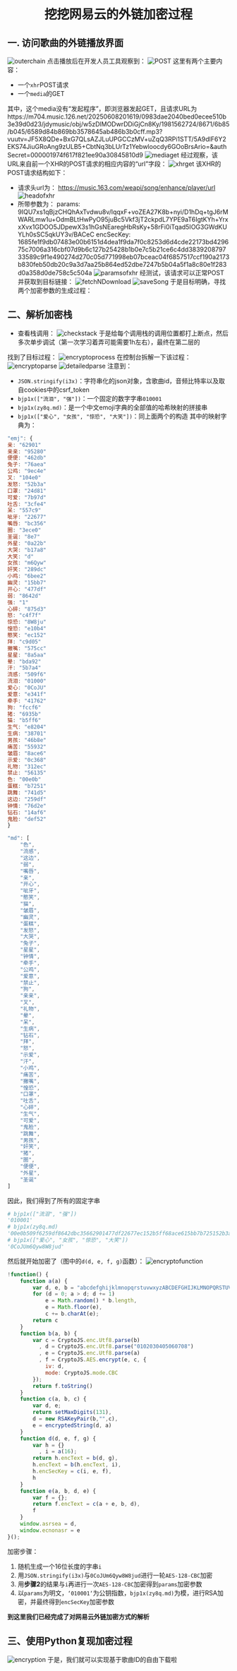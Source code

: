 # <center>挖挖网易云的外链加密过程</center>
## 一. 访问歌曲的外链播放界面
![outerchain](images/image.png)
点击播放后在开发人员工具观察到：
![POST](images/image-1.png)
这里有两个主要内容：
- 一个`xhr`POST请求
- 一个`media`的GET

其中，这个media没有“发起程序”，即浏览器发起GET，且请求URL为https://m704.music.126.net/20250608201619/0983dae2040bed0ecee510b3e39d0d23/jdymusic/obj/w5zDlMODwrDDiGjCn8Ky/1981562724/8671/6b85/b045/6589d84b869bb3578645ab486b3b0cff.mp3?vuutv=JF5X8QDe+BxG7QLsAZJLuUPGCCzMV+uZqQ3RPi1STT/5A9dlF6Y2EKS74JiuGRoAng9zULB5+CbtNq3bLUrTz1Yebwloocdy6GOoBrsArio=&authSecret=000001974f617f821ee90a30845810d9
![mediaget](images/image-2.png)
经过观察，该URL来自前一个XHR的POST请求的相应内容的“url”字段：
![xhrget](images/image-3.png)
该XHR的POST请求结构如下：
- 请求头url为：
https://music.163.com/weapi/song/enhance/player/url
![headofxhr](images/image-4.png)
- 所带参数为：
params: 9IQU7xs1qBjzCHQhAxTvdwu8v/lqqxF+voZEA27K8b+nyi/D1hDq+tgJ6rMWARLmw1u+OdmBLtHwPyO95juBc5Vkf3jT2ckpdL7YPE9aT6IgtKYh+YrxxXvx1GDOO5JDpewX3s1hGsNEaregHbRsKy+58rFi0iTqad5IOG3GWdKUYLh0sSC5qkUY3v/BACeC
encSecKey: 1685fe1f9db07483e00b6151d4dea1f9da7f0c8253d6d4cde22173bd429675c7006a316cbf07d9b6c127b25428b1b0e7c5b21ce6c4dd383920879733589c9f1e490274d270c05d771998eb07bceac04f6857517ccf190a2173b830feb50db20c9a3d7aa25b864ed52dbe7247b5b04a5f1a8c80e1f283d0a358d0de758c5c504a
![paramsofxhr](images/image-5.png)
经测试，该请求可以正常POST并获取到目标链接：
![fetchNDownload](images/image-6.png)
![saveSong](images/image-7.png)
于是目标明确，寻找两个加密参数的生成过程：
## 二、解析加密栈
- 查看栈调用：
![checkstack](images/image-8.png)
于是给每个调用栈的调用位置都打上断点，然后多次单步调试（第一次学习着弄可能需要1h左右），最终在第二层的
>
找到了目标过程：
![encryptoprocess](images/image-10.png)
在控制台拆解一下该过程：
![encryptoparse](images/image-11.png)
![detailedparse](images/image-12.png)
注意到：
- `JSON.stringify(i3x)`：字符串化的json对象，含歌曲id，音频比特率以及取自cookies中的csrf_token
- `bjp1x(["流泪", "强"])`：一个固定的数字字串`010001`
- `bjp1x(zy8q.md)`：是一个中文emoji字典的全部值的哈希映射的拼接串
- `bjp1x(["爱心", "女孩", "惊恐", "大笑"])`：同上面两个的构造
其中的映射字典为：
```js
"emj": {
亲: "62901"
亲亲: "95280"
便便: "462db"
兔子: "76aea"
公鸡: "9ec4e"
叉: "104e0"
发怒: "52b3a"
口罩: "24d81"
可爱: "7b97d"
吐舌: "3cfe4"
呆: "557c9"
呲牙: "22677"
嘴唇: "bc356"
圈: "3ece0"
圣诞: "8e7"
外星: "0a22b"
大哭: "b17a8"
大笑: "d"
女孩: "m6Qyw"
奸笑: "289dc"
小鸡: "6bee2"
幽灵: "15bb7"
开心: "477df"
弱: "8642d"
强: "1"
心碎: "875d3"
怒: "c4f7f"
惊恐: "8W8ju"
惶恐: "e10b4"
憨笑: "ec152"
拜: "c9d05"
撇嘴: "575cc"
星星: "8a5aa"
晕: "bda92"
汗: "5b7a4"
流感: "509f6"
流泪: "01000"
爱心: "0CoJU"
爱意: "e341f"
牵手: "41762"
狗: "fccf6"
猪: "6935b"
猫: "b5ff6"
生气: "e8204"
生病: "38701"
男孩: "46b8e"
痛苦: "55932"
皱眉: "8ace6"
示爱: "0c368"
礼物: "312ec"
禁止: "56135"
色: "00e0b"
蛋糕: "b7251"
跳舞: "741d5"
这边: "259df"
钟情: "76d2e"
钻石: "14af6"
鬼脸: "def52"
}

"md": [
    "色",
    "流感",
    "这边",
    "弱",
    "嘴唇",
    "亲",
    "开心",
    "呲牙",
    "憨笑",
    "猫",
    "皱眉",
    "幽灵",
    "蛋糕",
    "发怒",
    "大哭",
    "兔子",
    "星星",
    "钟情",
    "牵手",
    "公鸡",
    "爱意",
    "禁止",
    "狗",
    "亲亲",
    "叉",
    "礼物",
    "晕",
    "呆",
    "生病",
    "钻石",
    "拜",
    "怒",
    "示爱",
    "汗",
    "小鸡",
    "痛苦",
    "撇嘴",
    "惶恐",
    "口罩",
    "吐舌",
    "心碎",
    "生气",
    "可爱",
    "鬼脸",
    "跳舞",
    "男孩",
    "奸笑",
    "猪",
    "圈",
    "便便",
    "外星",
    "圣诞"
]
```
因此，我们得到了所有的固定字串
```python
# bjp1x(["流泪", "强"])
'010001'
# bjp1x(zy8q.md)
'00e0b509f6259df8642dbc35662901477df22677ec152b5ff68ace615bb7b725152b3ab17a876aea8a5aa76d2e417629ec4ee341f56135fccf695280104e0312ecbda92557c93870114af6c9d05c4f7f0c3685b7a46bee255932575cce10b424d813cfe4875d3e82047b97ddef52741d546b8e289dc6935b3ece0462db0a22b8e7'
# bjp1x(["爱心", "女孩", "惊恐", "大笑"])
'0CoJUm6Qyw8W8jud'
```
然后就开始加密了（图中的`d(d, e, f, g)`函数）：
![encryptofunction](images/image-13.png)

```js
!function() {
    function a(a) {
        var d, e, b = "abcdefghijklmnopqrstuvwxyzABCDEFGHIJKLMNOPQRSTUVWXYZ0123456789", c = "";
        for (d = 0; a > d; d += 1)
            e = Math.random() * b.length,
            e = Math.floor(e),
            c += b.charAt(e);
        return c
    }
    function b(a, b) {
        var c = CryptoJS.enc.Utf8.parse(b)
          , d = CryptoJS.enc.Utf8.parse("0102030405060708")
          , e = CryptoJS.enc.Utf8.parse(a)
          , f = CryptoJS.AES.encrypt(e, c, {
            iv: d,
            mode: CryptoJS.mode.CBC
        });
        return f.toString()
    }
    function c(a, b, c) {
        var d, e;
        return setMaxDigits(131),
        d = new RSAKeyPair(b,"",c),
        e = encryptedString(d, a)
    }
    function d(d, e, f, g) {
        var h = {}
          , i = a(16);
        return h.encText = b(d, g),
        h.encText = b(h.encText, i),
        h.encSecKey = c(i, e, f),
        h
    }
    function e(a, b, d, e) {
        var f = {};
        return f.encText = c(a + e, b, d),
        f
    }
    window.asrsea = d,
    window.ecnonasr = e
}();
```
加密步骤：
1. 随机生成一个16位长度的字串`i`
2. 用`JSON.stringify(i3x)`与`0CoJUm6Qyw8W8jud`进行一轮`AES-128-CBC`加密
3. 用**步骤2**的结果与`i`再进行一次`AES-128-CBC`加密得到`params`加密参数
4. 以`params`为明文，`‘010001‘`为公钥指数，`bjp1x(zy8q.md)`为模，进行RSA加密，并最终得到`encSecKey`加密参数

**到这里我们已经完成了对网易云外链加密方式的解析**
## 三、使用Python复现加密过程
![encryption](images/image-14.png)
于是，我们就可以实现基于歌曲ID的自由下载啦